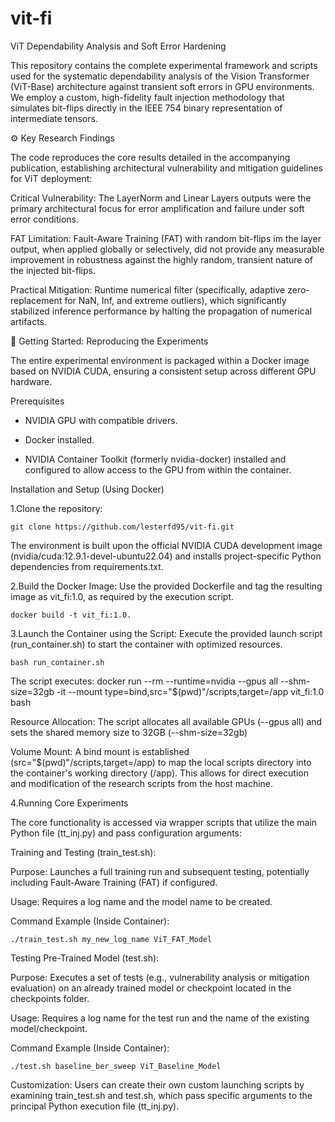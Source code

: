 # vit-fi

ViT Dependability Analysis and Soft Error Hardening

This repository contains the complete experimental framework and scripts used for the systematic dependability analysis of the Vision Transformer (ViT-Base) architecture against transient soft errors in GPU environments. We employ a custom, high-fidelity fault injection methodology that simulates bit-flips directly in the IEEE 754 binary representation of intermediate tensors.

⚙️ Key Research Findings

The code reproduces the core results detailed in the accompanying publication, establishing architectural vulnerability and mitigation guidelines for ViT deployment:

Critical Vulnerability: The LayerNorm and Linear Layers outputs were the primary architectural focus for error amplification and failure under soft error conditions.   

FAT Limitation: Fault-Aware Training (FAT) with random bit-flips im the layer output, when applied globally or selectively, did not provide any measurable improvement in robustness against the highly random, transient nature of the injected bit-flips.  

Practical Mitigation: Runtime numerical filter (specifically, adaptive zero-replacement for NaN, Inf, and extreme outliers), which significantly stabilized inference performance by halting the propagation of numerical artifacts.  

🚀 Getting Started: Reproducing the Experiments

The entire experimental environment is packaged within a Docker image based on NVIDIA CUDA, ensuring a consistent setup across different GPU hardware.

Prerequisites

  - NVIDIA GPU with compatible drivers.

  - Docker installed.

  - NVIDIA Container Toolkit (formerly nvidia-docker) installed and configured to allow access to the GPU from within the container.

Installation and Setup (Using Docker)

1.Clone the repository:

    git clone https://github.com/lesterfd95/vit-fi.git

The environment is built upon the official NVIDIA CUDA development image (nvidia/cuda:12.9.1-devel-ubuntu22.04) and installs project-specific Python dependencies from requirements.txt.

2.Build the Docker Image: Use the provided Dockerfile and tag the resulting image as vit_fi:1.0, as required by the execution script.

    docker build -t vit_fi:1.0.

3.Launch the Container using the Script: Execute the provided launch script (run_container.sh) to start the container with optimized resources.

    bash run_container.sh

The script executes: docker run --rm --runtime=nvidia --gpus all --shm-size=32gb -it --mount type=bind,src="$(pwd)"/scripts,target=/app vit_fi:1.0 bash

Resource Allocation: The script allocates all available GPUs (--gpus all) and sets the shared memory size to 32GB (--shm-size=32gb)

Volume Mount: A bind mount is established (src="$(pwd)"/scripts,target=/app) to map the local scripts directory into the container's working directory (/app). This allows for direct execution and modification of the research scripts from the host machine.

4.Running Core Experiments

The core functionality is accessed via wrapper scripts that utilize the main Python file (tt_inj.py) and pass configuration arguments:

Training and Testing (train_test.sh):

  Purpose: Launches a full training run and subsequent testing, potentially including Fault-Aware Training (FAT) if configured.
  
  Usage: Requires a log name and the model name to be created.
  
  Command Example (Inside Container):
  
    ./train_test.sh my_new_log_name ViT_FAT_Model


Testing Pre-Trained Model (test.sh):

  Purpose: Executes a set of tests (e.g., vulnerability analysis or mitigation evaluation) on an already trained model or checkpoint located in the checkpoints folder.
  
  Usage: Requires a log name for the test run and the name of the existing model/checkpoint.
  
  Command Example (Inside Container):
  
    ./test.sh baseline_ber_sweep ViT_Baseline_Model

Customization: Users can create their own custom launching scripts by examining train_test.sh and test.sh, which pass specific arguments to the principal Python execution file (tt_inj.py).
